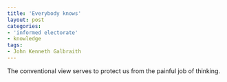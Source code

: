 ```yaml
---
title: 'Everybody knows'
layout: post
categories:
- 'informed electorate'
- knowledge
tags:
- John Kenneth Galbraith
---
```


The conventional view serves to protect us from the painful job of thinking.
